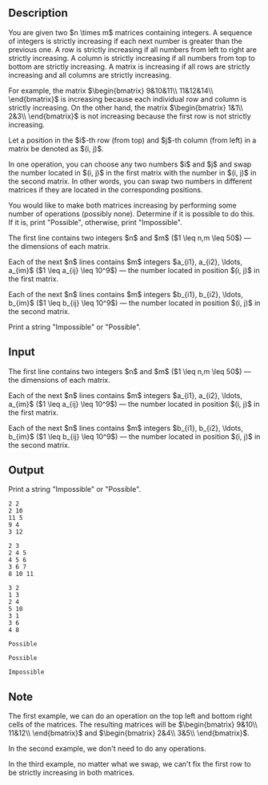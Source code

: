 ## Description

<div><p>You are given <span class="tex-font-style-bf">two</span> $n \times m$ matrices containing integers. A sequence of integers is strictly increasing if each next number is greater than the previous one. A row is strictly increasing if all numbers from left to right are strictly increasing. A column is strictly increasing if all numbers from top to bottom are strictly increasing. A matrix is increasing if all rows are strictly increasing <span class="tex-font-style-bf">and</span> all columns are strictly increasing. </p><p>For example, the matrix $\begin{bmatrix} 9&amp;10&amp;11\\ 11&amp;12&amp;14\\ \end{bmatrix}$ is increasing because each individual row and column is strictly increasing. On the other hand, the matrix $\begin{bmatrix} 1&amp;1\\ 2&amp;3\\ \end{bmatrix}$ is not increasing because the first row is not strictly increasing.</p><p>Let a position in the $i$-th row (from top) and $j$-th column (from left) in a matrix be denoted as $(i, j)$. </p><p>In one operation, you can choose any two numbers $i$ and $j$ and swap the number located in $(i, j)$ in the first matrix with the number in $(i, j)$ in the second matrix. In other words, you can swap two numbers in different matrices if they are located in the corresponding positions.</p><p>You would like to make both matrices increasing by performing some number of operations (possibly none). Determine if it is possible to do this. If it is, print "<span class="tex-font-style-tt">Possible</span>", otherwise, print "<span class="tex-font-style-tt">Impossible</span>".</p></div><div class="input-specification"><p>The first line contains two integers $n$ and $m$ ($1 \leq n,m \leq 50$)&nbsp;— the dimensions of each matrix.</p><p>Each of the next $n$ lines contains $m$ integers $a_{i1}, a_{i2}, \ldots, a_{im}$ ($1 \leq a_{ij} \leq 10^9$)&nbsp;— the number located in position $(i, j)$ in the first matrix.</p><p>Each of the next $n$ lines contains $m$ integers $b_{i1}, b_{i2}, \ldots, b_{im}$ ($1 \leq b_{ij} \leq 10^9$)&nbsp;— the number located in position $(i, j)$ in the second matrix.</p></div><div class="output-specification"><p>Print a string "<span class="tex-font-style-tt">Impossible</span>" or "<span class="tex-font-style-tt">Possible</span>".</p></div>

## Input

<p>The first line contains two integers $n$ and $m$ ($1 \leq n,m \leq 50$)&nbsp;— the dimensions of each matrix.</p><p>Each of the next $n$ lines contains $m$ integers $a_{i1}, a_{i2}, \ldots, a_{im}$ ($1 \leq a_{ij} \leq 10^9$)&nbsp;— the number located in position $(i, j)$ in the first matrix.</p><p>Each of the next $n$ lines contains $m$ integers $b_{i1}, b_{i2}, \ldots, b_{im}$ ($1 \leq b_{ij} \leq 10^9$)&nbsp;— the number located in position $(i, j)$ in the second matrix.</p>

## Output

<p>Print a string "<span class="tex-font-style-tt">Impossible</span>" or "<span class="tex-font-style-tt">Possible</span>".</p>





```input1
2 2
2 10
11 5
9 4
3 12
```




```input2
2 3
2 4 5
4 5 6
3 6 7
8 10 11
```




```input3
3 2
1 3
2 4
5 10
3 1
3 6
4 8
```




```output1
Possible
```




```output2
Possible
```




```output3
Impossible
```



## Note

<p>The first example, we can do an operation on the top left and bottom right cells of the matrices. The resulting matrices will be $\begin{bmatrix} 9&amp;10\\ 11&amp;12\\ \end{bmatrix}$ and $\begin{bmatrix} 2&amp;4\\ 3&amp;5\\ \end{bmatrix}$.</p><p>In the second example, we don't need to do any operations.</p><p>In the third example, no matter what we swap, we can't fix the first row to be strictly increasing in both matrices. </p>

